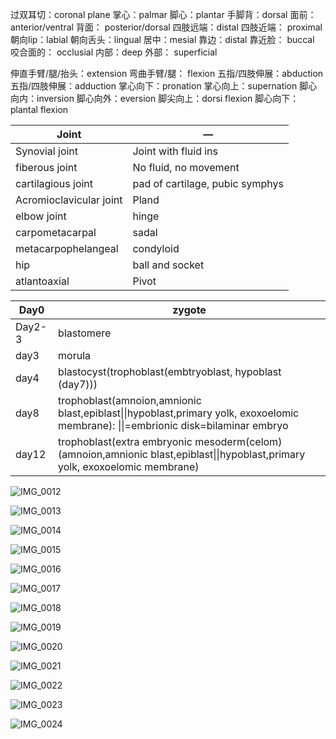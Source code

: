过双耳切：coronal plane	掌心：palmar 	脚心：plantar	手脚背：dorsal 				面前： anterior/ventral	背面： posterior/dorsal 	四肢远端：distal 	四肢近端： proximal 	朝向lip：labial 	朝向舌头：lingual		居中：mesial 	靠边：distal 	靠近脸： buccal 	咬合面的： occlusial 	内部：deep 	外部： superficial

伸直手臂/腿/抬头：extension 	弯曲手臂/腿： flexion 		五指/四肢伸展：abduction 		五指/四肢伸展：adduction		掌心向下：pronation		掌心向上：supernation		脚心向内：inversion		脚心向外：eversion		脚尖向上：dorsi flexion		脚心向下：plantal flexion		

| Joint                   | —                               |
| ----------------------- | ------------------------------- |
| Synovial joint          | Joint with fluid ins            |
| fiberous joint          | No fluid, no movement           |
| cartilagious joint      | pad of cartilage, pubic symphys |
| Acromioclavicular joint | Pland                           |
| elbow joint             | hinge                           |
| carpometacarpal         | sadal                           |
| metacarpophelangeal     | condyloid                       |
| hip                     | ball and socket                 |
| atlantoaxial            | Pivot                           |

| Day0   | zygote                                   |
| ------ | ---------------------------------------- |
| Day2-3 | blastomere                               |
| day3   | morula                                   |
| day4   | blastocyst(trophoblast(embtryoblast, hypoblast (day7))) |
| day8   | trophoblast(amnoion,amnionic blast,epiblast\|\|hypoblast,primary yolk, exoxoelomic membrane): \|\|=embrionic disk=bilaminar embryo |
| day12  | trophoblast(extra embryonic mesoderm(celom)(amnoion,amnionic blast,epiblast\|\|hypoblast,primary yolk, exoxoelomic membrane) |

![IMG_0012](/Users/zyz-mbp/Downloads/IMG_0012.jpg)

![IMG_0013](/Users/zyz-mbp/Downloads/IMG_0013.jpg)

![IMG_0014](/Users/zyz-mbp/Downloads/IMG_0014.jpg)

![IMG_0015](/Users/zyz-mbp/Downloads/IMG_0015.jpg)

![IMG_0016](/Users/zyz-mbp/Downloads/IMG_0016.jpg)

![IMG_0017](/Users/zyz-mbp/Downloads/IMG_0017.jpg)



  ![IMG_0018](/Users/zyz-mbp/Downloads/IMG_0018.jpg)

![IMG_0019](/Users/zyz-mbp/Downloads/IMG_0019.jpg)

![IMG_0020](/Users/zyz-mbp/Downloads/IMG_0020.jpg)

![IMG_0021](/Users/zyz-mbp/Downloads/IMG_0021.jpg)

![IMG_0022](/Users/zyz-mbp/Downloads/IMG_0022.jpg)

![IMG_0023](/Users/zyz-mbp/Downloads/IMG_0023.jpg)

![IMG_0024](/Users/zyz-mbp/Downloads/IMG_0024.jpg)